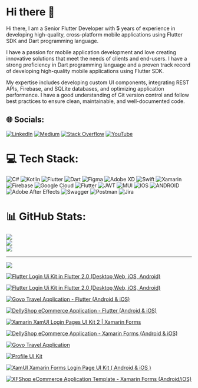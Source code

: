# Hi there 👋
Hi there, I am a Senior Flutter Developer with <b>5</b> years of experience in developing high-quality, cross-platform mobile applications using Flutter SDK and Dart programming language.

I have a passion for mobile application development and love creating innovative solutions that meet the needs of clients and end-users. I have a strong proficiency in Dart programming language and a proven track record of developing high-quality mobile applications using Flutter SDK.

My expertise includes developing custom UI components, integrating REST APIs, Firebase, and SQLite databases, and optimizing application performance. I have a good understanding of Git version control and follow best practices to ensure clean, maintainable, and well-documented code.


## 🌐 Socials:
[![LinkedIn](https://img.shields.io/badge/LinkedIn-%230077B5.svg?logo=linkedin&logoColor=white)](https://linkedin.com/in/ufukzimmerman) [![Medium](https://img.shields.io/badge/Medium-12100E?logo=medium&logoColor=white)](https://medium.com/@ufukzimmerman) [![Stack Overflow](https://img.shields.io/badge/-Stackoverflow-FE7A16?logo=stack-overflow&logoColor=white)](https://stackoverflow.com/users/7794690) [![YouTube](https://img.shields.io/badge/YouTube-%23FF0000.svg?logo=YouTube&logoColor=white)](https://youtube.com/@XamDesign) 

# 💻 Tech Stack:
![C#](https://img.shields.io/badge/c%23-%23239120.svg?style=for-the-badge&logo=c-sharp&logoColor=white) ![Kotlin](https://img.shields.io/badge/kotlin-%230095D5.svg?style=for-the-badge&logo=kotlin&logoColor=white) ![Flutter](https://img.shields.io/badge/Flutter-%2302569B.svg?style=for-the-badge&logo=Flutter&logoColor=white) ![Dart](https://img.shields.io/badge/dart-%230175C2.svg?style=for-the-badge&logo=dart&logoColor=white) 	![Figma](https://img.shields.io/badge/figma-%23F24E1E.svg?style=for-the-badge&logo=figma&logoColor=white) ![Adobe XD](https://img.shields.io/badge/Adobe%20XD-470137?style=for-the-badge&logo=Adobe%20XD&logoColor=#FF61F6) ![Swift](https://img.shields.io/badge/swift-F54A2A?style=for-the-badge&logo=swift&logoColor=white) ![Xamarin](https://img.shields.io/badge/Xamarin-3199DC?style=for-the-badge&logo=xamarin&logoColor=white) ![Firebase](https://img.shields.io/badge/firebase-%23039BE5.svg?style=for-the-badge&logo=firebase) ![Google Cloud](https://img.shields.io/badge/Google%20Cloud-%234285F4.svg?style=for-the-badge&logo=google-cloud&logoColor=white) ![Flutter](https://img.shields.io/badge/Flutter-%2302569B.svg?style=for-the-badge&logo=Flutter&logoColor=white) ![JWT](https://img.shields.io/badge/JWT-black?style=for-the-badge&logo=JSON%20web%20tokens) ![MUI](https://img.shields.io/badge/MUI-%230081CB.svg?style=for-the-badge&logo=material-ui&logoColor=white) ![IOS](https://img.shields.io/badge/IOS-%2320232a.svg?style=for-the-badge&logo=apple&logoColor=white) ![ANDROID](https://img.shields.io/badge/android-%2320232a.svg?style=for-the-badge&logo=android&logoColor=%a4c639) ![Adobe After Effects](https://img.shields.io/badge/Adobe%20After%20Effects-9999FF.svg?style=for-the-badge&logo=Adobe%20After%20Effects&logoColor=white) ![Swagger](https://img.shields.io/badge/-Swagger-%23Clojure?style=for-the-badge&logo=swagger&logoColor=white) ![Postman](https://img.shields.io/badge/Postman-FF6C37?style=for-the-badge&logo=postman&logoColor=white) ![Jira](https://img.shields.io/badge/jira-%230A0FFF.svg?style=for-the-badge&logo=jira&logoColor=white)
# 📊 GitHub Stats:
![](https://github-readme-stats.vercel.app/api?username=ufukhawk&theme=dark&hide_border=false&include_all_commits=false&count_private=false)<br/>
![](https://github-readme-streak-stats.herokuapp.com/?user=ufukhawk&theme=dark&hide_border=false)<br/>
![](https://github-readme-stats.vercel.app/api/top-langs/?username=ufukhawk&theme=dark&hide_border=false&include_all_commits=false&count_private=false&layout=compact)

---
[![](https://visitcount.itsvg.in/api?id=ufukhawk&icon=0&color=8)](https://visitcount.itsvg.in)

<a href="https://codecanyon.net/item/flutter-fruit-market-app-in-flutter-mobilewebtablet/33060290"><img src="https://codecanyon.img.customer.envatousercontent.com/files/347934322/nova_main.png?auto=compress%2Cformat&q=80&fit=crop&crop=top&max-h=8000&max-w=590&s=af3e47818bfab193408bda2305bd9ed0.png" alt="Flutter Login Ui Kit in Flutter 2.0 (Desktop,Web, iOS, Android)" border="0" /></a>

<a href="https://codecanyon.net/item/flutter-login-ui-kit-in-flutter-20-ios-android-desktop-web/31406951"><img border="0" alt="Flutter Login Ui Kit in Flutter 2.0 (Desktop,Web, iOS, Android)" src="https://codecanyon.img.customer.envatousercontent.com/files/331910835/Flutter_login_ui_kit.png?auto=compress%2Cformat&q=80&fit=crop&crop=top&max-h=8000&max-w=590&s=b17534f543079295c3c8754fa4a5c9cf.png"></a>

<a href="https://codecanyon.net/item/flutter-govo-travel-app-in-flutter/29883635"><img border="0" alt="Govo Travel Application - Flutter (Android & iOS)" src="https://codecanyon.img.customer.envatousercontent.com/files/345338996/govo2.png?auto=compress%2Cformat&q=80&fit=crop&crop=top&max-h=8000&max-w=590&s=b43d49708656a7ba0a48c7fb5777b693.png"></a>

<a href="https://codecanyon.net/item/flutter-dellyshop-ecommerce-app/28804937"><img border="0" alt="DellyShop eCommerce Application - Flutter (Android & iOS)" src="https://codecanyon.img.customer.envatousercontent.com/files/308327237/DellyShopFlutterPromo.png?auto=compress%2Cformat&q=80&fit=crop&crop=top&max-h=8000&max-w=590&s=5447666419ae5503483811bec97d80dc.png"></a>

<a href="https://codecanyon.net/item/flutter-dellyshop-ecommerce-app/28804937"><img border="0" alt="Xamarin XamUI Login Pages UI Kit 2 | Xamarin Forms" src="https://codecanyon.img.customer.envatousercontent.com/files/312189232/wnvatopromo.png?auto=compress%2Cformat&q=80&fit=crop&crop=top&max-h=8000&max-w=590&s=a9d3331d604324ff0de0b6fa8b5ebcb1.png"></a>

<a href="https://codecanyon.net/item/dellyshop-ecommerce-application-template-xamarin-forms-androidios/25307064"><img border="0" alt="DellyShop eCommerce Application - Xamarin Forms (Android & iOS)" src="https://codecanyon.img.customer.envatousercontent.com/files/301909289/DellyPromomotion.png?auto=compress%2Cformat&q=80&fit=crop&crop=top&max-h=8000&max-w=590&s=fe7d9eb37fb6e11ad2f1ac653778c5b0.png"></a>

<a href="https://codecanyon.net/item/govo-travel-application-xamarin-forms-android-ios/26323225"><img border="0" alt="Govo Travel Application" src="https://codecanyon.img.customer.envatousercontent.com/files/302040528/Govopromo2.png?auto=compress%2Cformat&q=80&fit=crop&crop=top&max-h=8000&max-w=590&s=794c3eb0d7ec570e3a8c63da6b70b935.png"></a>

<a href="https://codecanyon.net/item/profile-page-ui-kit-xamarin-forms-android-ios-/26980717"><img border="0" alt="Profile UI Kit" src="https://codecanyon.img.customer.envatousercontent.com/files/302033861/ProfileuiKitMain.png?auto=compress%2Cformat&q=80&fit=crop&crop=top&max-h=8000&max-w=590&s=1dbace9225ae25d594469e53bd18b4e3.png"></a>

<a href="https://codecanyon.net/item/xamui-xamarin-forms-login-page-ui-kit/25462132"><img border="0" alt="XamUI Xamarin Forms Login Page UI Kit ( Android & iOS )" src="https://codecanyon.img.customer.envatousercontent.com/files/302040364/loginoromo.png?auto=compress%2Cformat&q=80&fit=crop&crop=top&max-h=8000&max-w=590&s=307c92d6c35edc25b7cd797a5bd01f29.png"></a>

<a href="https://codecanyon.net/item/xfshop-ecommerce-application-template-cross-platformandroidios/24853588"><img border="0" alt="XFShop eCommerce Application Template - Xamarin Forms (Android/iOS)" src="https://codecanyon.img.customer.envatousercontent.com/files/301998549/XFSHOPPROMO.png?auto=compress%2Cformat&q=80&fit=crop&crop=top&max-h=8000&max-w=590&s=a69f9fc3ce90cdbf803adf74efff3c93.png"></a>
